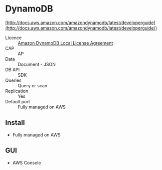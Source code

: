 # DynamoDB
[http://docs.aws.amazon.com/amazondynamodb/latest/developerguide](http://docs.aws.amazon.com/amazondynamodb/latest/developerguide/)

<dl>
    <dt>Licence</dt>
    <dd><a href="https://aws.amazon.com/dynamodb-local-license/">Amazon DynamoDB Local License Agreement</a></dd>
    <dt>CAP<dt>
    <dd>AP</dd>
    <dt>Data</dt>
    <dd>Document - JSON</dd>
    <dt>DB API</dt>
    <dd>SDK</dd>
    <dt>Queries<dt>
    <dd>Query or scan</dd>
    <dt>Replication</dt>
    <dd>Yes</dd>
    <dt>Default port</dt>
    <dd>Fully managed on AWS</dd>
</dl>

## Install

* Fully managed on AWS

## GUI

* AWS Console
